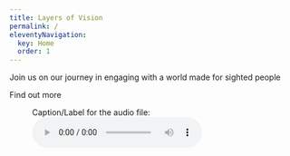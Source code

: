 ```yaml
---
title: Layers of Vision
permalink: /
eleventyNavigation:
  key: Home
  order: 1
---
```


<div class="intro">Join us on our journey in engaging with a world made for sighted people</div>

<a class="button">Find out more</a>

<!-- Audio block -->
<figure>
  <figcaption>Caption/Label for the audio file:</figcaption>
  <audio controls src="/media/file.mp3">
    <a href="/media/file.mp3"> Download audio </a>
  </audio>
</figure>
